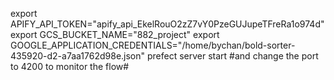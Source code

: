 export APIFY_API_TOKEN="apify_api_EkelRouO2zZ7vY0PzeGUJupeTFreRa1o974d"
export GCS_BUCKET_NAME="882_project"
export GOOGLE_APPLICATION_CREDENTIALS="/home/bychan/bold-sorter-435920-d2-a7aa1762d98e.json"
prefect server start
#and change the port to 4200 to monitor the flow#